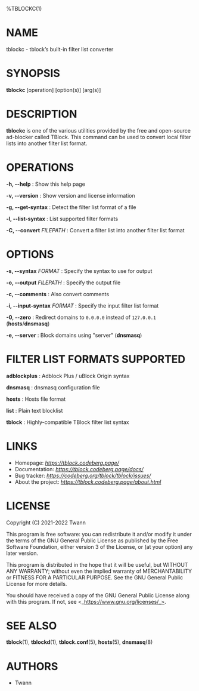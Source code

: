 %TBLOCKC(1)

# NAME

tblockc - tblock’s built-in filter list converter

# SYNOPSIS

**tblockc** \[operation\] \[option(s)\] \[arg(s)\]

# DESCRIPTION

**tblockc** is one of the various utilities provided by the free and open-source ad-blocker called TBlock. This command can be used to convert local filter lists into another filter list format.

# OPERATIONS

**-h, -\-help**
: Show this help page

**-v, -\-version**
: Show version and license information

**-g, -\-get-syntax**
: Detect the filter list format of a file

**-l, -\-list-syntax**
: List supported filter formats

**-C, -\-convert** _FILEPATH_
: Convert a filter list into another filter list format

# OPTIONS

**-s, -\-syntax** _FORMAT_
: Specify the syntax to use for output

**-o, -\-output** _FILEPATH_
: Specify the output file

**-c, -\-comments**
: Also convert comments

**-i, -\-input-syntax** _FORMAT_
: Specify the input filter list format

**-0, -\-zero**
: Redirect domains to `0.0.0.0` instead of `127.0.0.1` (**hosts**/**dnsmasq**)

**-e, -\-server**
: Block domains using "server" (**dnsmasq**)

# FILTER LIST FORMATS SUPPORTED

**adblockplus**
: Adblock Plus / uBlock Origin syntax

**dnsmasq**
: dnsmasq configuration file

**hosts**
: Hosts file format

**list**
: Plain text blocklist

**tblock**
: Highly-compatible TBlock filter list syntax

# LINKS

- Homepage: _https://tblock.codeberg.page/_
- Documentation: _https://tblock.codeberg.page/docs/_
- Bug tracker: _https://codeberg.org/tblock/tblock/issues/_
- About the project: _https://tblock.codeberg.page/about.html_

# LICENSE

Copyright (C) 2021-2022 Twann

This program is free software: you can redistribute it and/or modify
it under the terms of the GNU General Public License as published by
the Free Software Foundation, either version 3 of the License, or
(at your option) any later version.

This program is distributed in the hope that it will be useful,
but WITHOUT ANY WARRANTY; without even the implied warranty of
MERCHANTABILITY or FITNESS FOR A PARTICULAR PURPOSE.  See the
GNU General Public License for more details.

You should have received a copy of the GNU General Public License
along with this program.  If not, see <_https://www.gnu.org/licenses/_>.

# SEE ALSO

**tblock**(1), **tblockd**(1), **tblock.conf**(5), **hosts**(5), **dnsmasq**(8)

# AUTHORS

- Twann
